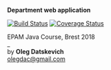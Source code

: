**Department web application**

[![Build Status](https://travis-ci.org/Brest-Java-Course-2018/olegdatskevich.svg?branch=master)](https://travis-ci.org/Brest-Java-Course-2018/olegdatskevich)
[![Coverage Status](https://coveralls.io/repos/github/Brest-Java-Course-2018/olegdatskevich/badge.svg)](https://coveralls.io/github/Brest-Java-Course-2018/olegdatskevich)  
  
EPAM Java Course, Brest 2018  
_  
by **Oleg Datskevich**  
olegdac@gmail.com
